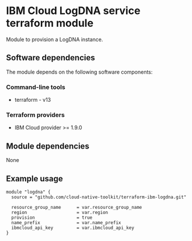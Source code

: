 # IBM Cloud LogDNA service terraform module

Module to provision a LogDNA instance.

## Software dependencies

The module depends on the following software components:

### Command-line tools

- terraform - v13

### Terraform providers

- IBM Cloud provider >= 1.9.0

## Module dependencies

None
## Example usage

```hcl-terraform
module "logdna" {
  source = "github.com/cloud-native-toolkit/terraform-ibm-logdna.git"

  resource_group_name      = var.resource_group_name
  region                   = var.region
  provision                = true
  name_prefix              = var.name_prefix
  ibmcloud_api_key         = var.ibmcloud_api_key
}

```

